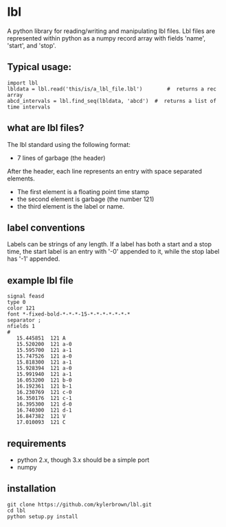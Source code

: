 lbl
===

A python library for reading/writing and manipulating lbl files.
Lbl files are represented within python as a numpy record array with fields 'name', 'start', and 'stop'.

Typical usage:
---------------

    import lbl
    lbldata = lbl.read('this/is/a_lbl_file.lbl')        #  returns a rec array
    abcd_intervals = lbl.find_seq(lbldata, 'abcd')  #  returns a list of time intervals

what are lbl files?
--------------------
The lbl standard using the following format:
* 7 lines of garbage (the header)

After the header, each line represents an entry with space separated elements.
* The first element is a floating point time stamp
* the second element is garbage (the number 121)
* the third element is the label or name.

label conventions
------------------
Labels can be strings of any length. If a label has both a start and a stop time, 
the start label is an entry with '-0' appended to it, while the stop label has '-1' appended.

example lbl file
-------------------
    signal feasd
    type 0
    color 121
    font *-fixed-bold-*-*-*-15-*-*-*-*-*-*-*
    separator ;
    nfields 1
    #
       15.445851  121 A
       15.520200  121 a-0
       15.595700  121 a-1
       15.747526  121 a-0
       15.818300  121 a-1
       15.928394  121 a-0
       15.991940  121 a-1
       16.053200  121 b-0
       16.192361  121 b-1
       16.230769  121 c-0
       16.350176  121 c-1
       16.395300  121 d-0
       16.740300  121 d-1
       16.847382  121 V
       17.010093  121 C



requirements
------------
* python 2.x, though 3.x should be a simple port
* numpy

installation
-------------
    git clone https://github.com/kylerbrown/lbl.git
    cd lbl
    python setup.py install
